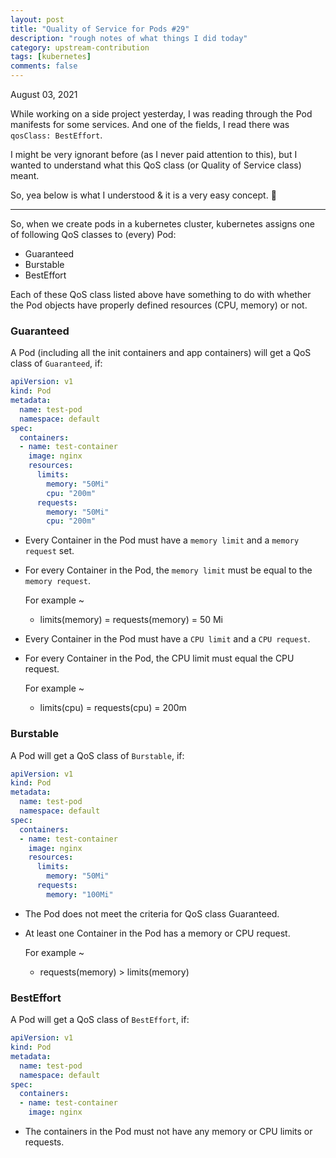 ```yaml
---
layout: post
title: "Quality of Service for Pods #29"
description: "rough notes of what things I did today"
category: upstream-contribution
tags: [kubernetes]
comments: false
---
```


August 03, 2021

While working on a side project yesterday, I was reading through the Pod manifests for some services. And one of the fields, I read there was `qosClass: BestEffort`.

I might be very ignorant before (as I never paid attention to this), but I wanted to understand what this QoS class (or Quality of Service class) meant.

So, yea below is what I understood & it is a very easy concept. 🙂

---

So, when we create pods in a kubernetes cluster, kubernetes assigns one of following QoS classes to (every) Pod:
- Guaranteed
- Burstable
- BestEffort

Each of these QoS class listed above have something to do with whether the Pod objects have properly defined resources (CPU, memory) or not.

### Guaranteed

A Pod (including all the init containers and app containers) will get a QoS class of `Guaranteed`, if:

```yaml
apiVersion: v1
kind: Pod
metadata:
  name: test-pod
  namespace: default
spec:
  containers:
  - name: test-container
    image: nginx
    resources:
      limits:
        memory: "50Mi"
        cpu: "200m"
      requests:
        memory: "50Mi"
        cpu: "200m"
```

- Every Container in the Pod must have a `memory limit` and a `memory request` set.
- For every Container in the Pod, the `memory limit` must be equal to the `memory request`.
  
  For example ~ 
  - limits(memory) = requests(memory) = 50 Mi   
  
- Every Container in the Pod must have a `CPU limit` and a `CPU request`.
- For every Container in the Pod, the CPU limit must equal the CPU request.

  For example ~
  - limits(cpu) = requests(cpu) = 200m


### Burstable

A Pod will get a QoS class of `Burstable`, if:

```yaml
apiVersion: v1
kind: Pod
metadata:
  name: test-pod
  namespace: default
spec:
  containers:
  - name: test-container
    image: nginx
    resources:
      limits:
        memory: "50Mi"
      requests:
        memory: "100Mi"
```

- The Pod does not meet the criteria for QoS class Guaranteed.
- At least one Container in the Pod has a memory or CPU request.

  For example ~ 
  - requests(memory) > limits(memory) 

### BestEffort

A Pod will get a QoS class of `BestEffort`, if:

```yaml
apiVersion: v1
kind: Pod
metadata:
  name: test-pod
  namespace: default
spec:
  containers:
  - name: test-container
    image: nginx
```

- The containers in the Pod must not have any memory or CPU limits or requests.
